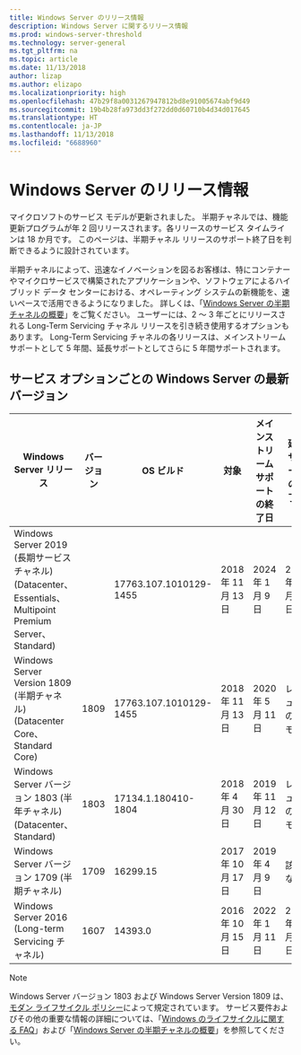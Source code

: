 ```yaml
---
title: Windows Server のリリース情報
description: Windows Server に関するリリース情報
ms.prod: windows-server-threshold
ms.technology: server-general
ms.tgt_pltfrm: na
ms.topic: article
ms.date: 11/13/2018
author: lizap
ms.author: elizapo
ms.localizationpriority: high
ms.openlocfilehash: 47b29f8a0031267947812bd8e91005674abf9d49
ms.sourcegitcommit: 19b4b28fa973dd3f272dd0d60710b4d34d017645
ms.translationtype: HT
ms.contentlocale: ja-JP
ms.lasthandoff: 11/13/2018
ms.locfileid: "6688960"
---
```

# Windows Server のリリース情報

マイクロソフトのサービス モデルが更新されました。 半期チャネルでは、機能更新プログラムが年 2 回リリースされます。各リリースのサービス タイムラインは 18 か月です。 このページは、半期チャネル リリースのサポート終了日を判断できるように設計されています。

半期チャネルによって、迅速なイノベーションを図るお客様は、特にコンテナーやマイクロサービスで構築されたアプリケーションや、ソフトウェアによるハイブリッド データ センターにおける、オペレーティング システムの新機能を、速いペースで活用できるようになりました。 詳しくは、「[Windows Server の半期チャネルの概要](semi-annual-channel-overview.md)」をご覧ください。 ユーザーには、2 ～ 3 年ごとにリリースされる Long-Term Servicing チャネル リリースを引き続き使用するオプションもあります。 Long-Term Servicing チャネルの各リリースは、メインストリーム サポートとして 5 年間、延長サポートとしてさらに 5 年間サポートされます。


## サービス オプションごとの Windows Server の最新バージョン

| Windows Server リリース | バージョン | OS ビルド | 対象 |メインストリーム サポートの終了日|延長サポートの終了日|
|----------------|---------|----------|----------|---------|----------|
|Windows Server 2019 (長期サービス チャネル)(Datacenter、Essentials、Multipoint Premium Server、Standard)||17763.107.1010129-1455|2018 年 11 月 13 日|2024 年 1 月 9 日|2029 年 1 月 9 日|
|Windows Server Version 1809 (半期チャネル)(Datacenter Core、Standard Core)|1809|17763.107.1010129-1455|2018 年 11 月 13 日|2020 年 5 月 11 日|レビューのメモ|
| Windows Server バージョン 1803 (半年チャネル) (Datacenter、Standard)| 1803 |17134.1.180410-1804 |2018 年 4 月 30 日| 2019 年 11 月 12 日|レビューのメモ|
| Windows Server バージョン 1709 (半期チャネル)| 1709 | 16299.15|   2017 年 10 月 17 日|2019 年 4 月 9日|該当なし|
| Windows Server 2016 (Long-term Servicing チャネル)| 1607 | 14393.0 | 2016 年 10 月 15 日 |2022 年 1 月 11 日| 2027 年 1 月 11 日|

>[!NOTE]
> Windows Server バージョン 1803 および Windows Server Version 1809 は、[モダン ライフサイクル ポリシー](https://support.microsoft.com/help/30881)によって規定されています。 サービス要件およびその他の重要な情報の詳細については、「[Windows のライフサイクルに関する FAQ](https://support.microsoft.com/help/18581/lifecycle-faq-windows-products)」および「[Windows Server の半期チャネルの概要](semi-annual-channel-overview.md)」を参照してください。
